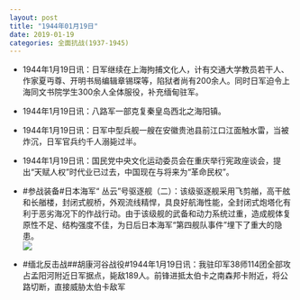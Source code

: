 ```yaml
---
layout: post
title: "1944年01月19日"
date: 2019-01-19
categories: 全面抗战(1937-1945)
---
```


<meta name="referrer" content="no-referrer" />

- 1944年1月19日讯：日军继续在上海拘捕文化人，计有交通大学教员若干人、作家夏丏尊、开明书局编辑章锡琛等，陷狱者尚有200余人。同时日军迫令上海同文书院学生300余人全体服役，补充缅甸驻军。 

- 1944年1月19日讯：八路军一部克复秦皇岛西北之海阳镇。 

- 1944年1月19日讯：日军中型兵舰一艘在安徽贵池县前江口江面触水雷，当被炸沉，日军官兵约千人溺毙过半。 

- 1944年1月19日讯：国民党中央文化运动委员会在重庆举行宪政座谈会，提出“天赋人权”时代业已过去，中国现在与将来为“革命民权”。 

- #参战装备#日本海军“ 丛云”号驱逐舰（二）：该级驱逐舰采用飞剪艏，高干舷和长艏楼，封闭式舰桥，外观流线精悍，具良好航海性能，全封闭式炮塔化有利于恶劣海况下的作战行动。由于该级舰的武备和动力系统过重，造成舰体复原性不足、结构强度不佳，为日后日本海军“第四舰队事件”埋下了重大的隐患。 <br/><img src="https://wx3.sinaimg.cn/large/aca367d8ly1fzbnx2shwxj20ic06e0tg.jpg" />

- #缅北反击战##胡康河谷战役#1944年1月19日讯：我驻印军38师114团全部攻占孟阳河附近日军据点，毙敌189人。前锋进抵太伯卡之南森邦卡附近，将公路切断，直接威胁太伯卡敌军 

